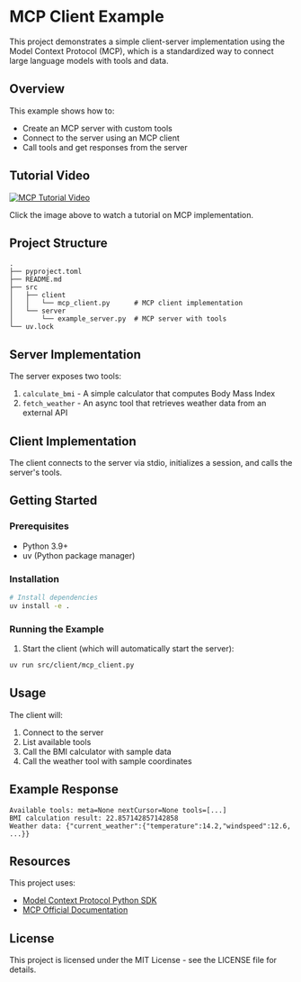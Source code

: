 # MCP Client Example

This project demonstrates a simple client-server implementation using the Model Context Protocol (MCP), which is a standardized way to connect large language models with tools and data.

## Overview

This example shows how to:
- Create an MCP server with custom tools
- Connect to the server using an MCP client
- Call tools and get responses from the server

## Tutorial Video

[![MCP Tutorial Video](https://img.youtube.com/vi/oq3dkNm51qc/0.jpg)](https://youtu.be/oq3dkNm51qc)

Click the image above to watch a tutorial on MCP implementation.

## Project Structure

```
.
├── pyproject.toml
├── README.md
├── src
│   ├── client
│   │   └── mcp_client.py      # MCP client implementation
│   └── server
│       └── example_server.py  # MCP server with tools
└── uv.lock
```

## Server Implementation

The server exposes two tools:
1. `calculate_bmi` - A simple calculator that computes Body Mass Index
2. `fetch_weather` - An async tool that retrieves weather data from an external API

## Client Implementation

The client connects to the server via stdio, initializes a session, and calls the server's tools.

## Getting Started

### Prerequisites

- Python 3.9+
- uv (Python package manager)

### Installation

```bash
# Install dependencies
uv install -e .
```

### Running the Example

1. Start the client (which will automatically start the server):

```bash
uv run src/client/mcp_client.py
```

## Usage

The client will:
1. Connect to the server
2. List available tools
3. Call the BMI calculator with sample data
4. Call the weather tool with sample coordinates

## Example Response

```
Available tools: meta=None nextCursor=None tools=[...]
BMI calculation result: 22.857142857142858
Weather data: {"current_weather":{"temperature":14.2,"windspeed":12.6, ...}}
```

## Resources

This project uses:
- [Model Context Protocol Python SDK](https://github.com/modelcontextprotocol/python-sdk)
- [MCP Official Documentation](https://modelcontextprotocol.io)

## License

This project is licensed under the MIT License - see the LICENSE file for details.

